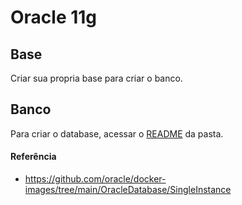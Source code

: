 # Oracle 11g

## Base
Criar sua propria base para criar o banco.

## Banco
Para criar o database, acessar o [README](./oracle11gR2/README.md#/Container-com-database-oraclexe-11g) da pasta.

#### Referência
- https://github.com/oracle/docker-images/tree/main/OracleDatabase/SingleInstance